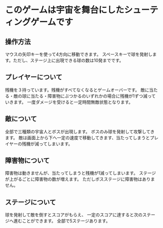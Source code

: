 # このゲームは宇宙を舞台にしたシューティングゲームです
## 操作方法
マウスの矢印キーを使って4方向に移動できます。
スペースキーで球を発射します。ただし、ステージ上に出現できる球の数は10発までです。
## プレイヤーについて
残機を３持っています。残機がすべてなくなるとゲームオーバーです。
敵に当たる・敵の球に当たる・障害物にぶつかるのいずれかの場合に残機が1ずつ減っていきます。
一度ダメージを受けると一定時間無敵状態となります。
## 敵について
全部で三種類の宇宙人とボスが出現します。
ボスのみ球を発射して攻撃してきます。
敵は画面上から下へ一定の速度で移動してきます、当たってしまうとプレイヤーの残機が減ってしまいます。
## 障害物について
障害物は動きませんが、当たってしまうと残機が1減ってしまいます。
ステージが上がるごとに障害物の数が増えます。
ただしボスステージに障害物はありません。
## ステージについて
球を発射して敵を倒すとスコアがもらえ、
一定のスコアに達すると次のステージへ進むことができます。
全部で5ステージあります。



